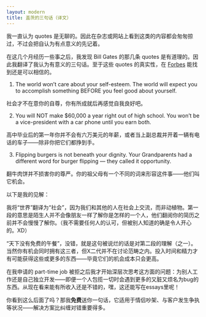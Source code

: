 ```yaml
---
layout: modern
title: 盖茨的三句话（译文）
---
```


我一直认为 quotes 是无聊的。因此在杂志或网站上看到这类的内容都会匆匆掠过，不过会把自认为有点意义的先记着。

在这几个月经历一些事之后，我发现 Bill Gates 的那几条 quotes 是有道理的。因此我翻译了我认为有意义的三句话。至于这些 quotes 的真实性，在 [Forbes](http://www.forbes.com/sites/mikemyatt/2011/12/12/life-isnt-fair-deal-with-it/) 能找到还是可以相信的。

1) The world won’t care about your self-esteem. The world will expect you to accomplish something BEFORE you feel good about yourself.

社会才不在意你的自尊，你有所成就后再感觉自我良好吧。

2) You will NOT make $60,000 a year right out of high school. You won’t be a vice-president with a car phone until you earn both.

高中毕业后的第一年你并不会有六万美元的年薪，或者当上副总裁并开着一辆有电话的车子——除非你把它们都挣到手。

3) Flipping burgers is not beneath your dignity. Your Grandparents had a different word for burger flipping — they called it opportunity.

翻牛肉饼并不损害你的尊严。你的祖父母有一个不同的词来形容这件事——他们叫它机会。

以下是我的见解：

我将“世界”翻译为“社会”，因为我们和其他的人在社会上交流，而非动植物。第一段的意思是陌生人并不会像朋友一样了解你是怎样的一个人，他们翻阅你的简历之前并不会慢慢了解你。（我不需要任何人的认可，但被别人知道的确是令人开心的。XD）

“天下没有免费的午餐”，没错，就是这句被说烂的话是对第二段的理解（之一）。当然你有机会同时拥有这三者，但X二代并不在讨论范畴之内。投入时间和精力才有可能获得这些或更多的东西——毕竟它们的机会成本只会更高。

在我申请的 part-time job 被拒之后我才开始深层次思考这方面的问题：为别人工作还是自己独立开发——即便一个人包揽一切时会遇到更多的又脏又烦名为bug的东西。从现在看来能有所收入还是不错的，嘿，这还能写在essays里呢！

你看到这么后面了吗？那我**免费**送你一句话，它适用于情侣吵架、与客户发生争执等状况——解决方案比纠缠对错重要得多。